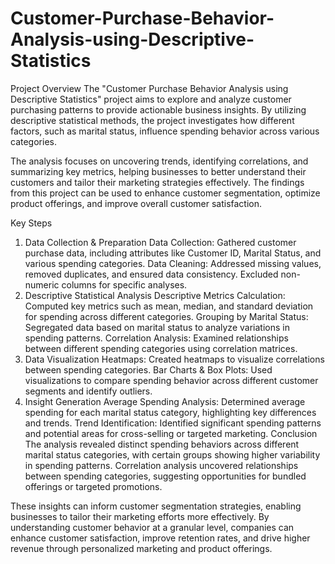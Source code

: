 # Customer-Purchase-Behavior-Analysis-using-Descriptive-Statistics
Project Overview
The "Customer Purchase Behavior Analysis using Descriptive Statistics" project aims to explore and analyze customer purchasing patterns to provide actionable business insights. By utilizing descriptive statistical methods, the project investigates how different factors, such as marital status, influence spending behavior across various categories.

The analysis focuses on uncovering trends, identifying correlations, and summarizing key metrics, helping businesses to better understand their customers and tailor their marketing strategies effectively. The findings from this project can be used to enhance customer segmentation, optimize product offerings, and improve overall customer satisfaction.

Key Steps
1. Data Collection & Preparation
Data Collection: Gathered customer purchase data, including attributes like Customer ID, Marital Status, and various spending categories.
Data Cleaning: Addressed missing values, removed duplicates, and ensured data consistency. Excluded non-numeric columns for specific analyses.
2. Descriptive Statistical Analysis
Descriptive Metrics Calculation: Computed key metrics such as mean, median, and standard deviation for spending across different categories.
Grouping by Marital Status: Segregated data based on marital status to analyze variations in spending patterns.
Correlation Analysis: Examined relationships between different spending categories using correlation matrices.
3. Data Visualization
Heatmaps: Created heatmaps to visualize correlations between spending categories.
Bar Charts & Box Plots: Used visualizations to compare spending behavior across different customer segments and identify outliers.
4. Insight Generation
Average Spending Analysis: Determined average spending for each marital status category, highlighting key differences and trends.
Trend Identification: Identified significant spending patterns and potential areas for cross-selling or targeted marketing.
Conclusion
The analysis revealed distinct spending behaviors across different marital status categories, with certain groups showing higher variability in spending patterns. Correlation analysis uncovered relationships between spending categories, suggesting opportunities for bundled offerings or targeted promotions.

These insights can inform customer segmentation strategies, enabling businesses to tailor their marketing efforts more effectively. By understanding customer behavior at a granular level, companies can enhance customer satisfaction, improve retention rates, and drive higher revenue through personalized marketing and product offerings.

